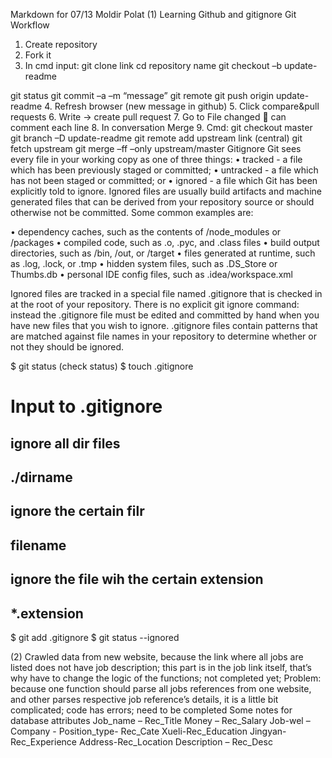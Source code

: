 Markdown for 07/13  Moldir Polat
(1) Learning Github and gitignore
Git Workflow
1.	Create repository
2.	Fork it
3.	In cmd input: git clone link
cd repository name
git checkout –b update-readme
<changing readme file>
git status
git commit –a –m “message”
git remote 
<output origin>
git push origin update-readme
4.	Refresh browser (new message in github)
5.	Click compare&pull requests
6.	Write -> create pull request
7.	Go to File changed  can comment each line
8.	In conversation Merge
9.	Cmd: git checkout master
git branch –D update-readme
git remote add upstream link (central)
git fetch upstream
git merge –ff –only upstream/master
Gitignore
Git sees every file in your working copy as one of three things:
•	tracked - a file which has been previously staged or committed;
•	untracked - a file which has not been staged or committed; or
•	ignored - a file which Git has been explicitly told to ignore.
Ignored files are usually build artifacts and machine generated files that can be derived from your repository source or should otherwise not be committed. Some common examples are:

•	dependency caches, such as the contents of /node_modules or /packages
•	compiled code, such as .o, .pyc, and .class files
•	build output directories, such as /bin, /out, or /target
•	files generated at runtime, such as .log, .lock, or .tmp
•	hidden system files, such as .DS_Store or Thumbs.db
•	personal IDE config files, such as .idea/workspace.xml

Ignored files are tracked in a special file named .gitignore that is checked in at the root of your repository. There is no explicit git ignore command: instead the .gitignore file must be edited and committed by hand when you have new files that you wish to ignore. .gitignore files contain patterns that are matched against file names in your repository to determine whether or not they should be ignored.

$ git status (check status)
$ touch .gitignore
# Input to .gitignore
## ignore all dir files
## ./dirname
## ignore the certain filr
## filename
## ignore the file wih the certain extension
## *.extension
$ git add .gitignore
$ git status --ignored


(2) Crawled data from new website, because the link where all jobs are listed does not have job description; this part is in the job link itself, that’s why have to change the logic of the functions; not completed yet; 
Problem: because one function should parse all jobs references from one website, and other parses respective job reference’s details, it is a little bit complicated; code has errors; need to be completed
Some notes for database attributes
Job_name – Rec_Title
Money – Rec_Salary
Job-wel –  
Company - 
Position_type- Rec_Cate
Xueli-Rec_Education
Jingyan-Rec_Experience
Address-Rec_Location
Description – Rec_Desc
